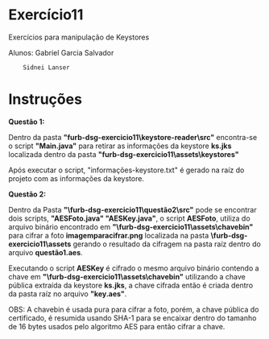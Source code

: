# Exercício11

Exercícios para manipulação de Keystores

Alunos: Gabriel Garcia Salvador

        Sidnei Lanser


# Instruções
**Questão 1:**

Dentro da pasta **"furb-dsg-exercicio11\keystore-reader\src"** encontra-se o script **"Main.java"** para retirar as informações da keystore **ks.jks** localizada dentro da pasta **"furb-dsg-exercicio11\assets\keystores"**

Após executar o script,  "informações-keystore.txt" é gerado na raíz do projeto com as informações da keystore.

**Questão 2:**

Dentro da Pasta **"\furb-dsg-exercicio11\questão2\src"** pode se encontrar dois scripts, **"AESFoto.java" "AESKey.java"**, o script **AESFoto**, utiliza do arquivo binário encontrado em **"\furb-dsg-exercicio11\assets\chavebin"** para cifrar a foto **imagemparacifrar.png** localizada na pasta **\furb-dsg-exercicio11\assets** gerando o resultado da cifragem na pasta raíz dentro do arquivo **questão1.aes**.

Executando o script **AESKey** é cifrado o mesmo arquivo binário contendo a chave em **"\furb-dsg-exercicio11\assets\chavebin"** utilizando a chave pública extraída da keystore **ks.jks**, a chave cifrada então é criada dentro da pasta raíz no arquivo **"key.aes"**.

OBS: A chavebin é usada pura para cifrar a foto, porém, a chave pública do certificado, é resumida usando SHA-1 para se encaixar dentro do tamanho de 16 bytes usados pelo algoritmo AES para então cifrar a chave.
